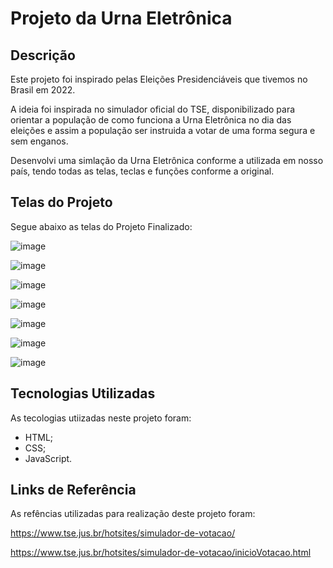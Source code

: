 # Projeto da Urna Eletrônica
## Descrição
Este projeto foi inspirado pelas Eleições Presidenciáveis que tivemos no Brasil em 2022.

A ideia foi inspirada no simulador oficial do TSE, disponibilizado para orientar a população de como funciona a Urna Eletrônica no dia das eleições e assim a população ser instruida a votar de uma forma segura e sem enganos.

Desenvolvi uma simlação da Urna Eletrônica conforme a utilizada em nosso país, tendo todas as telas, teclas e funções conforme a original.

## Telas do Projeto
Segue abaixo as telas do Projeto Finalizado:

![image](https://user-images.githubusercontent.com/70536827/201475559-56abafd5-e7d0-47bf-b738-2564029171c5.png)

![image](https://user-images.githubusercontent.com/70536827/201475587-b6afe847-8dd2-4a01-a4b0-8ddf93da9f7a.png)

![image](https://user-images.githubusercontent.com/70536827/201475616-1161954d-9502-48c0-a04b-8c8f2678e767.png)

![image](https://user-images.githubusercontent.com/70536827/201475653-860c6e66-942c-42d8-b793-04e52dbd84d3.png)

![image](https://user-images.githubusercontent.com/70536827/201475686-0ed68cf6-2244-439c-9d34-53447e34d210.png)

![image](https://user-images.githubusercontent.com/70536827/201475711-3b3424ac-a5b6-43db-9026-8a669eebef03.png)

![image](https://user-images.githubusercontent.com/70536827/201475722-535b3bfe-2b9a-41fe-b0c2-a18bc5ddd973.png)

## Tecnologias Utilizadas
As tecologias utiizadas neste projeto foram:
  * HTML;
  * CSS;
  * JavaScript.

## Links de Referência
As refências utilizadas para realização deste projeto foram:

https://www.tse.jus.br/hotsites/simulador-de-votacao/

https://www.tse.jus.br/hotsites/simulador-de-votacao/inicioVotacao.html
